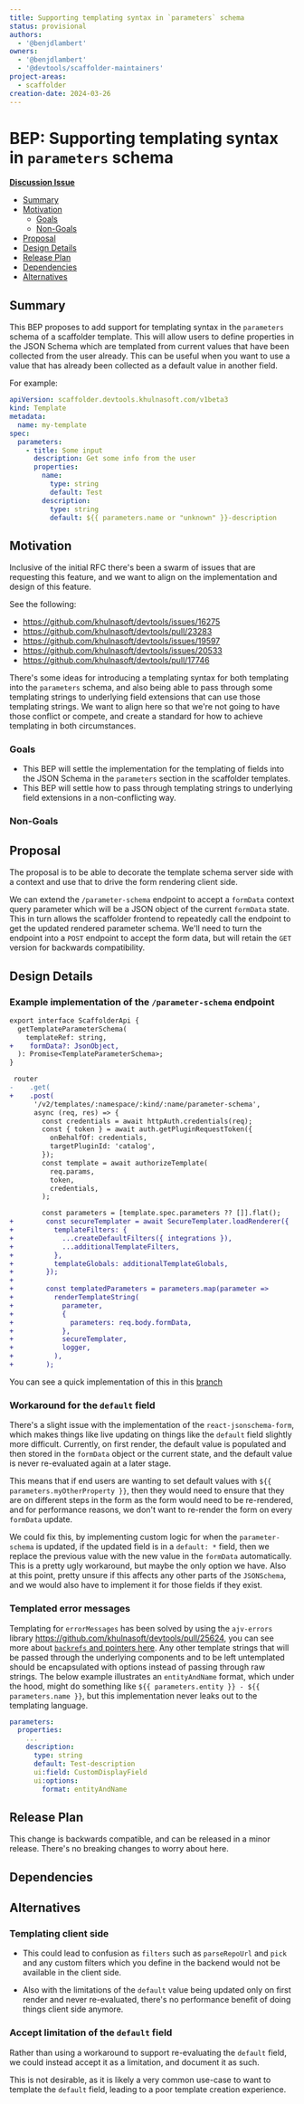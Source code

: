 ```yaml
---
title: Supporting templating syntax in `parameters` schema
status: provisional
authors:
  - '@benjdlambert'
owners:
  - '@benjdlambert'
  - '@devtools/scaffolder-maintainers'
project-areas:
  - scaffolder
creation-date: 2024-03-26
---
```


<!--
**Note:** When your BEP is complete, all these pre-existing comments should be removed

When editing BEPs, aim for tightly-scoped, single-topic PRs to keep discussions focused. If you disagree with what is already in a document, open a new PR with suggested changes.
-->

# BEP: Supporting templating syntax in `parameters` schema

<!-- Before merging the initial BEP PR, create a feature issue and update the below link. You can wait with this step until the BEP is ready to be merged. -->

[**Discussion Issue**](https://github.com/khulnasoft/devtools/issues/16275)

- [Summary](#summary)
- [Motivation](#motivation)
  - [Goals](#goals)
  - [Non-Goals](#non-goals)
- [Proposal](#proposal)
- [Design Details](#design-details)
- [Release Plan](#release-plan)
- [Dependencies](#dependencies)
- [Alternatives](#alternatives)

## Summary

<!--
The summary of the BEP is a few paragraphs long and give a high-level overview of the features to be implemented. It should be possible to read *only* the summary and understand what the BEP is proposing to accomplish and what impact it has for users.
-->

This BEP proposes to add support for templating syntax in the `parameters` schema of a scaffolder template.
This will allow users to define properties in the JSON Schema which are templated from current values that have been collected from the user already.
This can be useful when you want to use a value that has already been collected as a default value in another field.

For example:

```yaml
apiVersion: scaffolder.devtools.khulnasoft.com/v1beta3
kind: Template
metadata:
  name: my-template
spec:
  parameters:
    - title: Some input
      description: Get some info from the user
      properties:
        name:
          type: string
          default: Test
        description:
          type: string
          default: ${{ parameters.name or "unknown" }}-description
```

## Motivation

<!--
This section is for explicitly listing the motivation, goals, and non-goals of
this BEP. Describe why the change is important and the benefits to users.
-->

Inclusive of the initial RFC there's been a swarm of issues that are requesting this feature, and we want to align on the implementation and design of this feature.

See the following:

- https://github.com/khulnasoft/devtools/issues/16275
- https://github.com/khulnasoft/devtools/pull/23283
- https://github.com/khulnasoft/devtools/issues/19597
- https://github.com/khulnasoft/devtools/issues/20533
- https://github.com/khulnasoft/devtools/pull/17746

There's some ideas for introducing a templating syntax for both templating into the `parameters` schema, and also being able to pass through some templating strings to underlying field extensions that can use those templating strings.
We want to align here so that we're not going to have those conflict or compete, and create a standard for how to achieve templating in both circumstances.

### Goals

<!--
List the specific goals of the BEP. What is it trying to achieve? How will we
know that this has succeeded?
-->

- This BEP will settle the implementation for the templating of fields into the JSON Schema in the `parameters` section in the scaffolder templates.
- This BEP will settle how to pass through templating strings to underlying field extensions in a non-conflicting way.

### Non-Goals

<!--
What is out of scope for this BEP? Listing non-goals helps to focus discussion
and make progress.
-->

## Proposal

The proposal is to be able to decorate the template schema server side with a context and use that to drive the form rendering client side.

We can extend the `/parameter-schema` endpoint to accept a `formData` context query parameter which will be a JSON object of the current `formData` state. This in turn allows the scaffolder frontend to repeatedly call the endpoint to get the updated rendered parameter schema. We'll need to turn the endpoint into a `POST` endpoint to accept the form data, but will retain the `GET` version for backwards compatibility.

## Design Details

### Example implementation of the `/parameter-schema` endpoint

```diff
export interface ScaffolderApi {
  getTemplateParameterSchema(
    templateRef: string,
+    formData?: JsonObject,
  ): Promise<TemplateParameterSchema>;
}
```

```diff
 router
-    .get(
+    .post(
      '/v2/templates/:namespace/:kind/:name/parameter-schema',
      async (req, res) => {
        const credentials = await httpAuth.credentials(req);
        const { token } = await auth.getPluginRequestToken({
          onBehalfOf: credentials,
          targetPluginId: 'catalog',
        });
        const template = await authorizeTemplate(
          req.params,
          token,
          credentials,
        );

        const parameters = [template.spec.parameters ?? []].flat();
+        const secureTemplater = await SecureTemplater.loadRenderer({
+          templateFilters: {
+            ...createDefaultFilters({ integrations }),
+            ...additionalTemplateFilters,
+          },
+          templateGlobals: additionalTemplateGlobals,
+        });
+
+        const templatedParameters = parameters.map(parameter =>
+          renderTemplateString(
+            parameter,
+            {
+              parameters: req.body.formData,
+            },
+            secureTemplater,
+            logger,
+          ),
+        );
```

You can see a quick implementation of this in this [branch](https://github.com/khulnasoft/devtools/compare/master...blam/templating-in-parameters)

### Workaround for the `default` field

There's a slight issue with the implementation of the `react-jsonschema-form`, which makes things like live updating on things like the `default` field slightly more difficult.
Currently, on first render, the default value is populated and then stored in the `formData` object or the current state, and the default value is never re-evaluated again at a later stage.

This means that if end users are wanting to set default values with `${{ parameters.myOtherProperty }}`, then they would need to ensure that they are on different steps in the form
as the form would need to be re-rendered, and for performance reasons, we don't want to re-render the form on every `formData` update.

We could fix this, by implementing custom logic for when the `parameter-schema` is updated, if the updated field is in a `default: *` field, then we replace the previous value with the new value in the `formData` automatically.
This is a pretty ugly workaround, but maybe the only option we have. Also at this point, pretty unsure if this affects any other parts of the `JSONSchema`, and we would also have to implement it for those fields if they exist.

### Templated error messages

Templating for `errorMessages` has been solved by using the `ajv-errors` library https://github.com/khulnasoft/devtools/pull/25624, you can see more about [`backrefs` and pointers here](https://ajv.js.org/packages/ajv-errors.html). Any other template strings that will be passed through the underlying components and to be left untemplated should be encapsulated with options instead of passing through raw strings. The below example illustrates an `entityAndName` format, which under the hood, might do something like `${{ parameters.entity }} - ${{ parameters.name }}`, but this implementation never leaks out to the templating language.

```yaml
parameters:
  properties:
    ...
    description:
      type: string
      default: Test-description
      ui:field: CustomDisplayField
      ui:options:
        format: entityAndName
```

## Release Plan

<!--
This section should describe the rollout process for any new features. It must take our version policies into account and plan for a phased rollout if this change affects any existing stable APIs.

If there is any particular feedback to be gathered during the rollout, this should be described here as well.
-->

This change is backwards compatible, and can be released in a minor release. There's no breaking changes to worry about here.

## Dependencies

<!--
List any dependencies that this work has on other BEPs or features.
-->

## Alternatives

<!--
What other approaches did you consider, and why did you rule them out? These do
not need to be as detailed as the proposal, but should include enough
information to express the idea and why it was not acceptable.
-->

### Templating client side

- This could lead to confusion as `filters` such as `parseRepoUrl` and `pick` and any custom filters which you define in the backend would not be available in the client side.

- Also with the limitations of the `default` value being updated only on first render and never re-evaluated, there's no performance benefit of doing things client side anymore.

### Accept limitation of the `default` field

Rather than using a workaround to support re-evaluating the `default` field, we could instead accept it as a limitation, and document it as such.

This is not desirable, as it is likely a very common use-case to want to template the `default` field, leading to a poor template creation experience.

